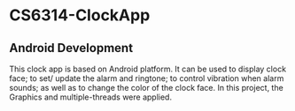 # CS6314-ClockApp
## Android Development
This clock app is based on Android platform. It can be used to display clock face; to set/ update the alarm and ringtone; to control vibration when alarm sounds; as well as to change the color of the clock face. In this project, the Graphics and multiple-threads were applied.

